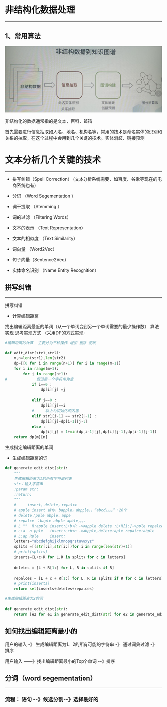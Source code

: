 # 非结构化数据处理

---

## 1、常用算法

![](/assets/kar19.png)

非结构化的数据通常指的是文本，百科、邮箱

首先需要进行信息抽取如人名、地名、机构名等，常用的技术是命名实体的识别和关系的抽取，在这个过程中会用到几个关键的技术。实体消歧、链接预测

# 文本分析几个关键的技术

---

* 拼写纠错（Spell Correction） \(文本分析系统需要，如百度、谷歌等现在的电商系统也有\)

* 分词 （Word Segementation ）

* 词干提取 （Stemming ）

* 词的过滤 （Filtering Words）

* 文本的表示 （Text Representation）

* 文本的相似度 （Text Similarity）

* 词向量 （Word2Vec）

* 句子向量（Sentence2Vec）

* 实体命名识别 （Name Entity Recognition）

## 拼写纠错

---

拼写纠错

* 计算编辑距离

找出编辑距离最近的单词（从一个单词变到另一个单词需要的最少操作数）  算法实现  思考实现方式  （采用DP的方式实现）

```py
#编辑距离的计算  主要分为三种操作 增加 删除 更改

def edit_dist(str1,str2):
    m,n=len(str1),len(str2)
    dp=[[0 for i in range(n+1)] for i in range(m+1)]
    for i in range(m+1):
        for j in range(n+1):
#             假设第一个字符串为空
            if i==0 :
                dp[i][j] =j

            elif j==0 :
                dp[i][j]==i
            #     以上为初始化的内容
            elif str1[i-1] == str2[j-1] :
                dp[i][j]=dp[i-1][j-1]
            else :
                dp[i][j] = 1+min(dp[i-1][j],dp[i][j-1],dp[i-1][j-1])
    return dp[m][n]
```

生成指定编辑距离的单词

* 生成编辑距离的词

```py
def generate_edit_dist(str):
    """
    生成编辑距离为1的所有字符串列表
    str：输入字符串
    :param str:
    :return:
    """
    #     insert，delete，repalce
    # apple insert 操作、bapple，abpple、，“abcd。。。。”：26个
    # delete：pple abple，appe
    # repalce ：baple abple apble，。。。
    # L ""  R:apple insert:L+b+R ->bapple delete :L+R[1:]->pple repalce:bpple
    # L:a  R pple   insert:L+b+R ->abpple,delete:aple repalce:abple
    # L:ap Rple     insert:
    letters="abcdefghijklmnopqrstuvwxyz"
    splits =[(str[:i],str[i:])for i in range(len(str)+1)]
    # print(splits)
    inserts=[L+c+R for L,R in splits for c in letters]

    deletes = [L + R[1:] for L, R in splits if R]

    repalces = [L + c + R[1:] for L, R in splits if R for c in letters]
    # print(inserts)
    return set(inserts+deletes+repalces)
```

```py
#生成编辑距离为2的词

def generate_edit_dist(str):
    return [e2 for e1 in generate_edit_dist(str) for e2 in generate_edit_dist(e1)]
```

## 如何找出编辑距离最小的

用户的输入  -》   生成编辑距离为1、2的所有可能的字符串     -》   通过词典过滤     -》    排序

用户输入 ——》找出编辑距离最小的Top个单词  --》排序



## 分词（word segementation）

---

### 流程： 语句 --》候选分割--》选择最好的











